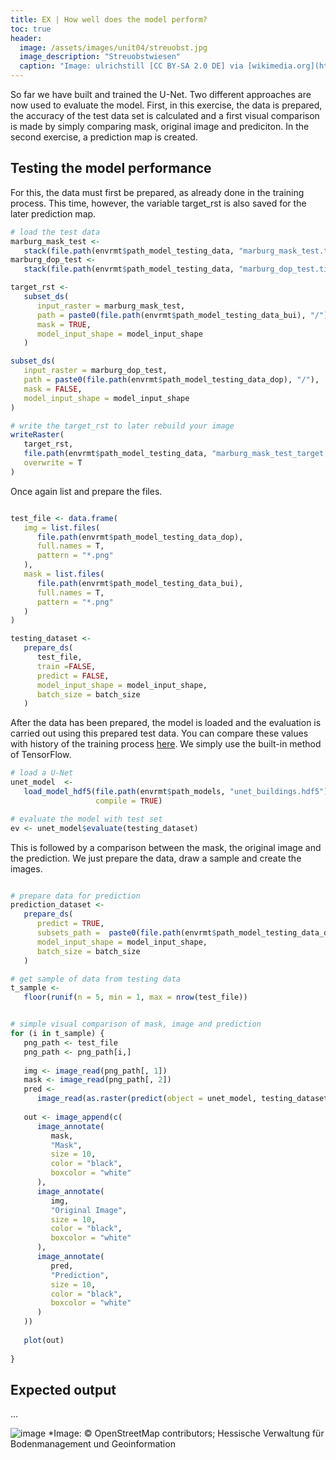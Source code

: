 ```yaml
---
title: EX | How well does the model perform?
toc: true
header:
  image: /assets/images/unit04/streuobst.jpg
  image_description: "Streuobstwiesen"
  caption: "Image: ulrichstill [CC BY-SA 2.0 DE] via [wikimedia.org](https://commons.wikimedia.org/wiki/File:Tuebingen_Streuobstwiese.jpg)"
---
```



So far we have built and trained the U-Net. Two different approaches are now used to evaluate the model. First, in this exercise, the data is prepared, the accuracy of the test data set is calculated and a first visual comparison is made by simply comparing mask, original image and prediciton. In the second exercise, a prediction map is created.

## Testing the model performance
For this, the data must first be prepared, as already done in the training process. This time, however, the variable target_rst is also saved for the later prediction map. 

```r
# load the test data
marburg_mask_test <-
   stack(file.path(envrmt$path_model_testing_data, "marburg_mask_test.tif"))
marburg_dop_test <-
   stack(file.path(envrmt$path_model_testing_data, "marburg_dop_test.tif"))

target_rst <-
   subset_ds(
      input_raster = marburg_mask_test,
      path = paste0(file.path(envrmt$path_model_testing_data_bui), "/"),
      mask = TRUE,
      model_input_shape = model_input_shape
   )

subset_ds(
   input_raster = marburg_dop_test,
   path = paste0(file.path(envrmt$path_model_testing_data_dop), "/"),
   mask = FALSE,
   model_input_shape = model_input_shape
)

# write the target_rst to later rebuild your image
writeRaster(
   target_rst,
   file.path(envrmt$path_model_testing_data, "marburg_mask_test_target.tif"),
   overwrite = T
)
```
Once again list and prepare the files.

```r 

test_file <- data.frame(
   img = list.files(
      file.path(envrmt$path_model_testing_data_dop),
      full.names = T,
      pattern = "*.png"
   ),
   mask = list.files(
      file.path(envrmt$path_model_testing_data_bui),
      full.names = T,
      pattern = "*.png"
   )
)

testing_dataset <-
   prepare_ds(
      test_file,
      train =FALSE,
      predict = FALSE,
      model_input_shape = model_input_shape,
      batch_size = batch_size
   )
```

After the data has been prepared, the model is loaded and the evaluation is carried out using this prepared test data. You can compare these values with history of the training process [here](). We simply use the built-in method of TensorFlow.

```r
# load a U-Net
unet_model  <-
   load_model_hdf5(file.path(envrmt$path_models, "unet_buildings.hdf5"),
                   compile = TRUE)

# evaluate the model with test set 
ev <- unet_model$evaluate(testing_dataset) 
```
This is followed by a comparison between the mask, the original image and the prediction. We just prepare the data, draw a sample and create the images.


```r 

# prepare data for prediction
prediction_dataset <-
   prepare_ds(
      predict = TRUE,
      subsets_path =  paste0(file.path(envrmt$path_model_testing_data_dop), "/"),
      model_input_shape = model_input_shape,
      batch_size = batch_size
   )

# get sample of data from testing data
t_sample <-
   floor(runif(n = 5, min = 1, max = nrow(test_file))


# simple visual comparison of mask, image and prediction
for (i in t_sample) {
   png_path <- test_file
   png_path <- png_path[i,]
   
   img <- image_read(png_path[, 1])
   mask <- image_read(png_path[, 2])
   pred <-
      image_read(as.raster(predict(object = unet_model, testing_dataset)[i, , ,]))
   
   out <- image_append(c(
      image_annotate(
         mask,
         "Mask",
         size = 10,
         color = "black",
         boxcolor = "white"
      ),
      image_annotate(
         img,
         "Original Image",
         size = 10,
         color = "black",
         boxcolor = "white"
      ),
      image_annotate(
         pred,
         "Prediction",
         size = 10,
         color = "black",
         boxcolor = "white"
      )
   ))
   
   plot(out)
   
}

```

## Expected output

...

![image](../assets/images/unit04/prediction.png)
*Image: © OpenStreetMap contributors; Hessische Verwaltung für Bodenmanagement und Geoinformation 



<script src="https://utteranc.es/client.js"
        repo="GeoMOER/geoAI"
        issue-term="GeoAI_2021_unit_04_EX_performance"
        theme="github-light"
        crossorigin="anonymous"
        async>
</script>